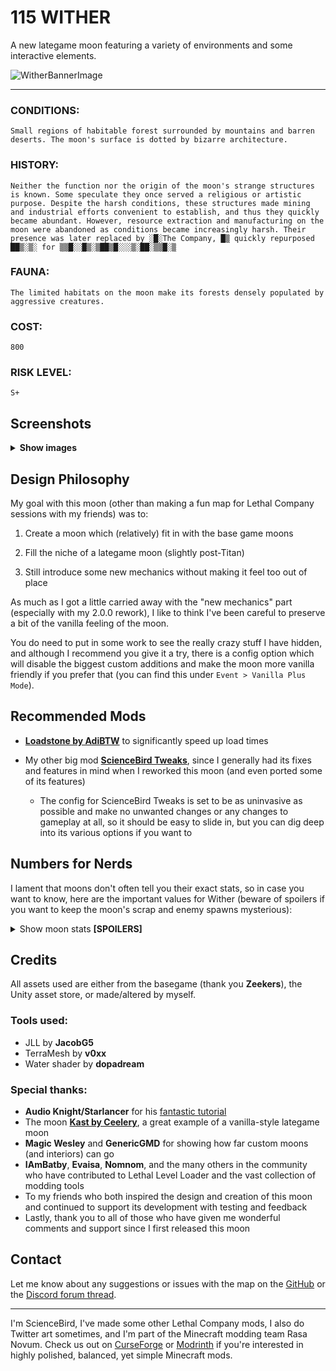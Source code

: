 # 115 WITHER

A new lategame moon featuring a variety of environments and some interactive elements.

![WitherBannerImage](https://imgur.com/1rk99bx.png)

---

<h3> CONDITIONS: </h3>

`Small regions of habitable forest surrounded by mountains and barren deserts. The moon's surface is dotted by bizarre architecture.`

<h3> HISTORY: </h3>

`Neither the function nor the origin of the moon's strange structures is known. Some speculate they once served a religious or artistic purpose. Despite the harsh conditions, these structures made mining and industrial efforts convenient to establish, and thus they quickly became abundant. However, resource extraction and manufacturing on the moon were abandoned as conditions became increasingly harsh. Their presence was later replaced by ░█░The Company, █▒ quickly repurposed ██▒░▒░ for ▒▒█░░█▒░▒██▒█░░░▒░██░▒▒█░▒`

<h3> FAUNA: </h3>

`The limited habitats on the moon make its forests densely populated by aggressive creatures.`

<h3> COST: </h3>

`800`

<h3> RISK LEVEL: </h3>

`S+`

## Screenshots

<details>
<summary><b>Show images</b></summary>
⠀
<details>
<summary>Exterior areas</summary>

![ExteriorPicture1](https://imgur.com/Xs0RkHJ.png)
![ExteriorPicture2](https://imgur.com/zssV59O.png)
![ExteriorPicture3](https://imgur.com/JniNnp6.png)
![ExteriorPicture6](https://imgur.com/3VtIcff.png)
![ExteriorPicture4](https://imgur.com/Cjh5Mro.png)
![ExteriorPicture5](https://imgur.com/opDe1YO.png)
![ExteriorPicture6](https://imgur.com/irVP2g3.png)
![ExteriorPicture7](https://imgur.com/RY1ND3F.png)
</details>
<details>
<summary>Main structure</summary>

![MainPicture1](https://imgur.com/wFJt4cd.png)
![MainPicture2](https://imgur.com/HJUR3Sg.png)
![MainPicture3](https://imgur.com/gp2MGZS.png)
![MainPicture4](https://imgur.com/APwS7wr.png)
![MainPicture5](https://imgur.com/RotsjZS.png)
![MainPicture6](https://imgur.com/JnlFKwO.png)
![MainPicture7](https://imgur.com/Zkt4iT2.png)
![MainPicture8](https://imgur.com/dIBgJWZ.png)
</details>

<details>
<summary>Side structures</summary>

![StructurePicture1](https://imgur.com/kVAcB9f.png)
![StructurePicture2](https://imgur.com/XzIxlvW.png)
![StructurePicture3](https://imgur.com/yx4mLYA.png)
</details>

<details>
<summary>???</summary>

![MysteriousPicture1](https://imgur.com/pK16UUV.png)
![MysteriousPicture2](https://imgur.com/WfIlFlD.png)
![MysteriousPicture3](https://imgur.com/pGrjbpn.png)
![MysteriousPicture4](https://imgur.com/uCctW1w.png)
</details>
</details>

## Design Philosophy

My goal with this moon (other than making a fun map for Lethal Company sessions with my friends) was to:

1. Create a moon which (relatively) fit in with the base game moons

2. Fill the niche of a lategame moon (slightly post-Titan)

3. Still introduce some new mechanics without making it feel too out of place

As much as I got a little carried away with the "new mechanics" part (especially with my 2.0.0 rework), I like to think I've been careful to preserve a bit of the vanilla feeling of the moon.

You do need to put in some work to see the really crazy stuff I have hidden, and although I recommend you give it a try, there is a config option which will disable the biggest custom additions and make the moon more vanilla friendly if you prefer that (you can find this under `Event > Vanilla Plus Mode`).

## Recommended Mods

- [**Loadstone by AdiBTW**](https://thunderstore.io/c/lethal-company/p/AdiBTW/Loadstone/) to significantly speed up load times

- My other big mod [**ScienceBird Tweaks**](https://thunderstore.io/c/lethal-company/p/ScienceBird/ScienceBird_Tweaks/), since I generally had its fixes and features in mind when I reworked this moon (and even ported some of its features)
	- The config for ScienceBird Tweaks is set to be as uninvasive as possible and make no unwanted changes or any changes to gameplay at all, so it should be easy to slide in, but you can dig deep into its various options if you want to

## Numbers for Nerds

I lament that moons don't often tell you their exact stats, so in case you want to know, here are the important values for Wither (beware of spoilers if you want to keep the moon's scrap and enemy spawns mysterious):

<details>
<summary>Show moon stats <b>[SPOILERS]</b></summary>

|    |  |
| ----------------- | ----------- |
|         Cost           | 800 |
|        Possible Weather           | Rainy, Stormy, Foggy, Dust Clouds, Eclipsed |
| Factory Size Multiplier | 2.2 |
| **Interior Weights** |  |
|         Mineshaft          | 300 (60%) |
|        Factory          | 175 (35%) |
|        Mansion           | 25 (5%) |
| **Spawning** |  |
|        Map Hazard Spawns           | Many landmines, few turrets, some spike traps |
|        Minimum Scrap           | 33 |
|        Maximum Scrap          | 36 |
|        Minimum Scrap Value           | 300 |
|        Maximum Scrap Value         | 800 |
|        Maximum Indoor Power           | 19 |
|        Maximum Outdoor Power         | 15 |
|        Maximum Daytime Power         | 20 |
|        Eclipse Spawns per cycle         | 3 |
|        Indoor Spawn Curve         | Initially quite slow, with agressive late spikes |
|        Outdoor Spawn Curve         | A quick bump early on, then slowly climbing for the remainder  |
| **Indoor Enemy Weights** |  |
|        Thumper         | 50 (12.5%) |
|        Spider         | 50 (12.5%) |
|        Bracken         | 45 (11.25%) |
|        Hoarder Bug         | 40 (10%) |
|        Nutcracker         | 35 (8.75%) |
|        Centipede         | 30 (7.5%) |
|        Coilhead         | 25 (6.25%) |
|        Jester         | 25 (6.25%) |
|        Mask         | 23 (5.75%) |
|        Hygrodere         | 20 (5%) |
|        Girl         | 20 (5%) |
|        Spore Lizard         | 17 (4.25%) |
|        Maneater         | 15 (3.75%) |
|        Barber         | 5 (1.25%) |
| **Outdoor Enemy Weights** |  |
|        Forest Keeper         | 54 (54%) |
|        Eyeless Dog         | 26 (26%) |
|        Baboon Hawk         | 12 (12%) |
|        Earth Leviathan         | 7 (7%) |
|        Old Bird         | 1 (1%) |
| **Daytime Enemy Weights** |  |
|        Manticoil         | 42 (42%) |
|        Roaming Locusts         | 32 (32%) |
|        Circuit Bees        | 20 (20%) |
|        Giant Sapsucker         | 6 (6%) |
</details>

## Credits

All assets used are either from the basegame (thank you **Zeekers**), the Unity asset store, or made/altered by myself.

### Tools used:

- JLL by **JacobG5**
- TerraMesh by **v0xx**
- Water shader by **dopadream**

### Special thanks:

- **Audio Knight/Starlancer** for his [fantastic tutorial](https://www.youtube.com/watch?v=mZSg_R3UTak)
- The moon [**Kast by Ceelery**](https://thunderstore.io/c/lethal-company/p/Tolian/13Kast/), a great example of a vanilla-style lategame moon
- **Magic Wesley** and **GenericGMD** for showing how far custom moons (and interiors) can go
- **IAmBatby**, **Evaisa**, **Nomnom**, and the many others in the community who have contributed to Lethal Level Loader and the vast collection of modding tools
- To my friends who both inspired the design and creation of this moon and continued to support its development with testing and feedback
- Lastly, thank you to all of those who have given me wonderful comments and support since I first released this moon

## Contact

Let me know about any suggestions or issues with the map on the [GitHub](https://github.com/Science-Bird/Wither) or the [Discord forum thread](https://discord.com/channels/1168655651455639582/1338282728918880399).

---
I'm ScienceBird, I've made some other Lethal Company mods, I also do Twitter art sometimes, and I'm part of the Minecraft modding team Rasa Novum. Check us out on [CurseForge](https://www.curseforge.com/members/rasanovum/projects) or [Modrinth](https://modrinth.com/user/RasaNovum/mods) if you're interested in highly polished, balanced, yet simple Minecraft mods.